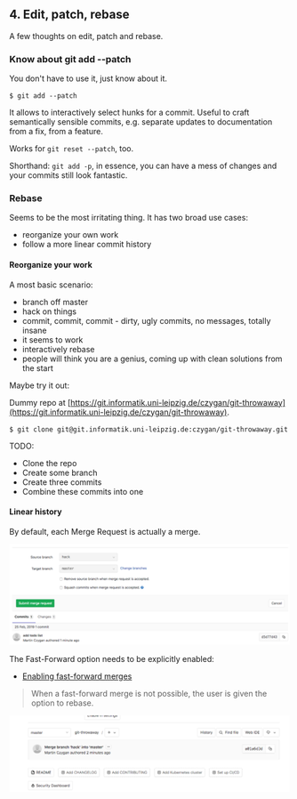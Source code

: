 ## 4. Edit, patch, rebase

A few thoughts on edit, patch and rebase.


### Know about git add --patch

You don't have to use it, just know about it.

```
$ git add --patch 
```

It allows to interactively select hunks for a commit. Useful to craft
semantically sensible commits, e.g. separate updates to documentation from a
fix, from a feature.

Works for `git reset --patch`, too.

Shorthand: `git add -p`, in essence, you can have a mess of changes and your
commits still look fantastic.

### Rebase

Seems to be the most irritating thing. It has two broad use cases:

* reorganize your own work
* follow a more linear commit history

#### Reorganize your work

A most basic scenario:

* branch off master
* hack on things
* commit, commit, commit - dirty, ugly commits, no messages, totally insane
* it seems to work
* interactively rebase
* people will think you are a genius, coming up with clean solutions from the start

Maybe try it out:

Dummy repo at
[https://git.informatik.uni-leipzig.de/czygan/git-throwaway](https://git.informatik.uni-leipzig.de/czygan/git-throwaway).

```shell
$ git clone git@git.informatik.uni-leipzig.de:czygan/git-throwaway.git
```

TODO:

* Clone the repo
* Create some branch
* Create three commits
* Combine these commits into one

#### Linear history

By default, each Merge Request is actually a merge.

![](static/gitlab-squash.png)

The Fast-Forward option needs to be explicitly enabled:

* [Enabling fast-forward
  merges](https://docs.gitlab.com/ee/user/project/merge_requests/fast_forward_merge.html)

> When a fast-forward merge is not possible, the user is given the option to
> rebase.

![](static/gitlab-merge-commit.png)
